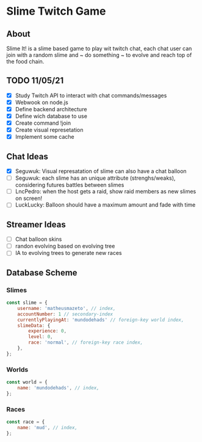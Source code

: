 # Slime Twitch Game

## About

Slime It! is a slime based game to play wit twitch chat, each chat user can join with a random slime and ~ do something ~ to evolve and reach top of the food chain.

## TODO 11/05/21

- [X] Study Twitch API to interact with chat commands/messages
- [X] Webwook on node.js
- [X] Define backend architecture
- [X] Define wich database to use
- [X] Create command !join
- [X] Create visual represetation
- [X] Implement some cache

## Chat Ideas

- [X] Seguwuk: Visual represatation of slime can also have a chat balloon
- [ ] Seguwuk: each slime has an unique attribute (strenghs/weaks), considering futures battles between slimes
- [ ] LncPedro: when the host gets a raid, show raid members as new slimes on screen!
- [ ] LuckLucky: Balloon should have a maximum amount and fade with time

## Streamer Ideas
- [ ] Chat balloon skins
- [ ] randon evolving based on evolving tree
- [ ] IA to evolving trees to generate new races

## Database Scheme

### Slimes

```js
const slime = {
    username: 'matheusmazeto', // index,
    accountNumber: 1 // secondary-index
    currentlyPlayingAt: 'mundodehads' // foreign-key world index,
    slimeData: {
        experience: 0,
        level: 0,
        race: 'normal', // foreign-key race index,
    },
};
```

### Worlds

```js
const world = {
    name: 'mundodehads', // index,
};
```

### Races

```js
const race = {
    name: 'mud', // index,
};
```